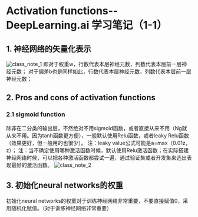 # Activation functions--DeepLearning.ai 学习笔记（1-1）
## 1. 神经网络的矢量化表示
![class_note_1](https://cl.ly/1B122U450S41)
即对于权重w，行数代表本层神经元数，列数代表本层前一层神经元数；
对于偏差b也是同样如此，行数代表本层神经元数，列数代表本层前一层神经元数；
## 2. Pros and cons of activation functions
### 2.1 sigmoid function
除非在二分类的输出层，不然绝对不用sigmoid函数，或者直接从来不用（Ng就从来不用。因为tanh函数更方便），一般默认使用Relu函数，或者leaky Relu函数（效果更好，但一般用的也很少）。
注：leaky value公式可能是a=max（0.01z，z）；
注：当不确定使用哪种激活函数时候，默认使用Relu激活函数；在实际搭建神经网络时候，可以把各种激活函数都尝试一遍，通过验证集或者开发集来选出表现最好的激活函数。
![class_note_2](https://cl.ly/1i1Z2o17271S)
## 3. 初始化neural networks的权重
初始化neural networks的权重对于训练神经网络非常重要，不要直接赋值0，采用随机化赋值。（对于训练神经网络非常重要）